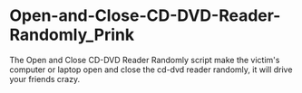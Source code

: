 # Open-and-Close-CD-DVD-Reader-Randomly_Prink
The Open and Close CD-DVD Reader Randomly script make the victim's computer or laptop open and close the cd-dvd reader randomly, it will drive your friends crazy.
